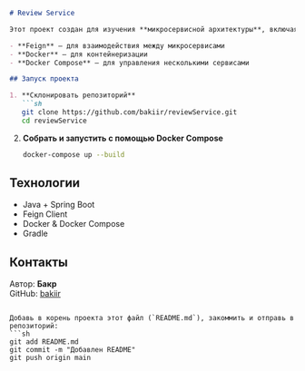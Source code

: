 
```markdown
# Review Service

Этот проект создан для изучения **микросервисной архитектуры**, включая:

- **Feign** – для взаимодействия между микросервисами  
- **Docker** – для контейнеризации  
- **Docker Compose** – для управления несколькими сервисами  

## Запуск проекта

1. **Склонировать репозиторий**  
   ```sh
   git clone https://github.com/bakiir/reviewService.git
   cd reviewService
   ```

2. **Собрать и запустить с помощью Docker Compose**  
   ```sh
   docker-compose up --build
   ```

## Технологии

- Java + Spring Boot  
- Feign Client  
- Docker & Docker Compose  
- Gradle  

## Контакты

Автор: **Бакр**  
GitHub: [bakiir](https://github.com/bakiir)
```

Добавь в корень проекта этот файл (`README.md`), закоммить и отправь в репозиторий:  
```sh
git add README.md
git commit -m "Добавлен README"
git push origin main
```
